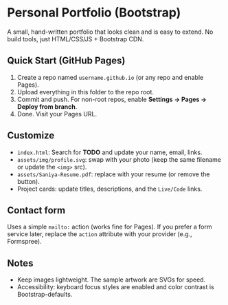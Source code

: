 # Personal Portfolio (Bootstrap)

A small, hand-written portfolio that looks clean and is easy to extend. No build tools, just HTML/CSS/JS + Bootstrap CDN.

## Quick Start (GitHub Pages)
1. Create a repo named `username.github.io` (or any repo and enable Pages).
2. Upload everything in this folder to the repo root.
3. Commit and push. For non-root repos, enable **Settings → Pages → Deploy from branch**.
4. Done. Visit your Pages URL.

## Customize
- `index.html`: Search for **TODO** and update your name, email, links.
- `assets/img/profile.svg`: swap with your photo (keep the same filename or update the `<img>` src).
- `assets/Saniya-Resume.pdf`: replace with your resume (or remove the button).
- Project cards: update titles, descriptions, and the `Live/Code` links.

## Contact form
Uses a simple `mailto:` action (works fine for Pages). If you prefer a form service later, replace the `action` attribute with your provider (e.g., Formspree).

## Notes
- Keep images lightweight. The sample artwork are SVGs for speed.
- Accessibility: keyboard focus styles are enabled and color contrast is Bootstrap-defaults.
